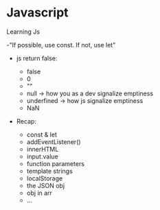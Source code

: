 # Javascript

Learning Js

-"If possible, use const. If not, use let"

- js return false:
  - false
  - 0
  - ""
  - null -> how you as a dev signalize emptiness
  - underfined -> how js signalize emptiness
  - NaN

- Recap:
  + const & let
  + addEventListener()
  + innerHTML
  + input.value
  + function parameters
  + template strings
  + localStorage
  + the JSON obj
  + obj in arr 
  + ...